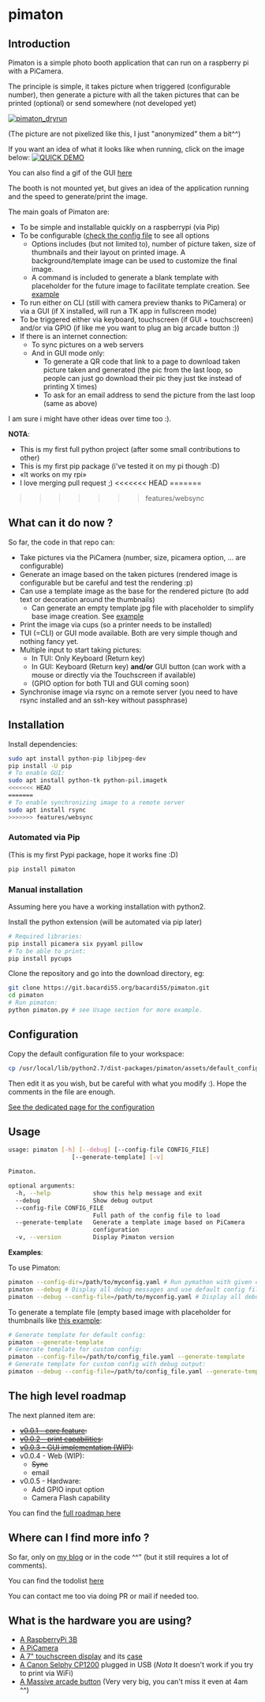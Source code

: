 # pimaton

## Introduction

Pimaton is a simple photo booth application that can run on a raspberry pi with a PiCamera.

The principle is simple, it takes picture when triggered (configurable number), then generate a picture with all the taken pictures that can be printed (optional) or send somewhere (not developed yet)

[![pimaton_dryrun](https://git.bacardi55.org/bacardi55/pimaton/raw/master/docs/assets/pimaton_dryrun_thumbnail.jpg)](/docs/assets/pimaton_dryrun.jpg)

(The picture are not pixelized like this, I just "anonymized" them a bit^^)


If you want an idea of what it looks like when running, click on the image below:
[![QUICK DEMO](https://img.youtube.com/vi/HJ43O-nPQzw/0.jpg)](https://www.youtube.com/watch?v=HJ43O-nPQzw)

You can also find a gif of the GUI [here](https://bacardi55.org/2018/02/06/pimaton-is-now-installable-via-pip.html)

The booth is not mounted yet, but gives an idea of the application running and the speed to generate/print the image.

The main goals of Pimaton are:
- To be simple and installable quickly on a raspberrypi (via Pip)
- To be configurable ([check the config file](pimaton/assets/default_config.yaml) to see all options
  - Options includes (but not limited to), number of picture taken, size of thumbnails and their layout on printed image. A background/template image can be used to customize the final image.
  - A command is included to generate a blank template with placeholder for the future image to facilitate template creation. See [example](docs/assets/pimaton_template.jpg)
- To run either on CLI (still with camera preview thanks to PiCamera) or via a GUI (if X installed, will run a TK app in fullscreen mode)
- To be triggered either via keyboard, touchscreen (if GUI + touchscreen) and/or via GPIO (if like me you want to plug an big arcade button :))
- If there is an internet connection:
  - To sync pictures on a web servers
  - And in GUI mode only:
      - To generate a QR code that link to a page to download taken picture taken and generated (the pic from the last loop, so people can just go download their pic they just tke instead of printing X times)
      - To ask for an email address to send the picture from the last loop (same as above)

I am sure i might have other ideas over time too :).

**NOTA**:
- This is my first full python project (after some small contributions to other)
- This is my first pip package (i've tested it on my pi though :D)
- «It works on my rpi»
- I love merging pull request ;)
<<<<<<< HEAD
=======

>>>>>>> features/websync

## What can it do now ?

So far, the code in that repo can:
- Take pictures via the PiCamera (number, size, picamera option, … are configurable)
- Generate an image based on the taken pictures (rendered image is configurable but be careful and test the rendering :p)
- Can use a template image as the base for the rendered picture (to add text or decoration around the thumbnails)
  - Can generate an empty template jpg file with placeholder to simplify base image creation. See [example](docs/assets/pimaton_template.jpg)
- Print the image via cups (so a printer needs to be installed)
- TUI (=CLI) or GUI mode available. Both are very simple though and nothing fancy yet.
- Multiple input to start taking pictures:
    - In TUI: Only Keyboard (Return key)
    - In GUI: Keyboard (Return key) **and/or** GUI button (can work with a mouse or directly via the Touchscreen if available)
    - (GPIO option for both TUI and GUI coming soon)
- Synchronise image via rsync on a remote server (you need to have rsync installed and an ssh-key without passphrase)


## Installation

Install dependencies:

```bash
sudo apt install python-pip libjpeg-dev
pip install -U pip
# To enable GUI:
sudo apt install python-tk python-pil.imagetk
<<<<<<< HEAD
=======
# To enable synchronizing image to a remote server
sudo apt install rsync
>>>>>>> features/websync
```

### Automated via Pip

(This is my first Pypi package, hope it works fine :D)

```bash
pip install pimaton
```

### Manual installation

Assuming here you have a working installation with python2.

Install the python extension (will be automated via pip later)

```bash
# Required libraries:
pip install picamera six pyyaml pillow
# To be able to print:
pip install pycups
```

Clone the repository and go into the download directory, eg:

``` bash
git clone https://git.bacardi55.org/bacardi55/pimaton.git
cd pimaton
# Run pimaton:
python pimaton.py # see Usage section for more example.
```

## Configuration

Copy the default configuration file to your workspace:

```bash
cp /usr/local/lib/python2.7/dist-packages/pimaton/assets/default_config.yaml /path/to/myconfig.yaml
```

Then edit it as you wish, but be careful with what you modify :). Hope the comments in the file are enough.

[See the dedicated page for the configuration](docs/configuration.md)

## Usage

```bash
usage: pimaton [-h] [--debug] [--config-file CONFIG_FILE]
                  [--generate-template] [-v]

Pimaton.

optional arguments:
  -h, --help            show this help message and exit
  --debug               Show debug output
  --config-file CONFIG_FILE
                        Full path of the config file to load
  --generate-template   Generate a template image based on PiCamera
                        configuration
  -v, --version         Display Pimaton version
```

**Examples**:

To use Pimaton:

```bash
pimaton --config-dir=/path/to/myconfig.yaml # Run pymathon with given config file - should be the "production mode" command.
pimaton --debug # Display all debug messages and use default config file.
pimaton --debug --config-file=/path/to/myconfig.yaml # Display all debug messages and use custom config file.
```

To generate a template file (empty based image with placeholder for thumbnails like [this example](docs/assets/pimaton_template.jpg):

```bash
# Generate template for default config:
pimaton --generate-template
# Generate template for custom config:
pimaton --config-file=/path/to/config_file.yaml --generate-template
# Generate template for custom config with debug output:
pimaton --debug --config-file=/path/to/config_file.yaml --generate-template
```


## The high level roadmap

The next planned item are:

- ~~[v0.0.1 - core feature](docs/roadmap.md):~~
- ~~[v0.0.2 - print capabilities](docs/roadmap.md):~~
- ~~[v0.0.3 - GUI implementation (WIP)](docs/roadmap.md):~~
- v0.0.4 - Web (WIP):
  - ~~Sync~~
  - email
- v0.0.5 - Hardware:
  - Add GPIO input option
  - Camera Flash capability

You can find the [full roadmap here](docs/roadmap.md)


## Where can I find more info ?

So far, only on [my blog](https://bacardi55.org/tags.html#pimaton) or in the code ^^" (but it still requires a lot of comments).

You can find the todolist [here](docs/todo.md)

You can contact me too via doing PR or mail if needed too.

## What is the hardware you are using?

- [A RaspberryPi 3B](https://thepihut.com/collections/raspberry-pi/products/raspberry-pi-3-model-b)
- [A PiCamera](https://thepihut.com/collections/raspberry-pi-camera/products/raspberry-pi-camera-module?variant=758603005)
- [A 7" touchscreen display](https://thepihut.com/collections/raspberry-pi-screens/products/official-raspberry-pi-7-touchscreen-display?variant=4916536388) and its [case](https://thepihut.com/collections/raspberry-pi-screens/products/official-raspberry-pi-7-touchscreen-display?variant=4916536388)
- [A Canon Selphy CP1200](https://www.canon.fr/for_home/product_finder/printers/direct_photo/selphy_cp1200/) plugged in USB (*Nota* It doesn't work if you try to print via WiFi)
- [A Massive arcade button](https://www.adafruit.com/product/1185) (Very very big, you can't miss it even at 4am ^^)

